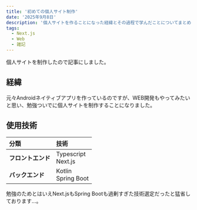```yaml
---
title: '初めての個人サイト制作'
date: '2025年9月8日'
description: '個人サイトを作ることになった経緯とその過程で学んだことについてまとめました。'
tags: 
  - Next.js
  - Web
  - 雑記
---
```


個人サイトを制作したので記事にしました。

## 経緯
元々Androidネイティブアプリを作っているのですが、WEB開発もやってみたいと思い、勉強ついでに個人サイトを制作することになりました。

## 使用技術
|分類|技術|
| :--- | :--- |
| **フロントエンド** | Typescript<br>Next.js |
| **バックエンド** | Kotlin<br>Spring Boot |

勉強のためとはいえNext.jsもSpring Bootも過剰すぎた技術選定だったと猛省しております...。